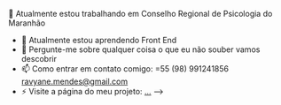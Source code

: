 🔭 Atualmente estou trabalhando em Conselho Regional de Psicologia do Maranhão
- 🌱 Atualmente estou aprendendo Front End
- 💬 Pergunte-me sobre qualquer coisa o que eu não souber vamos descobrir
- 📫 Como entrar em contato comigo: =55 (98) 991241856 ravyane.mendes@gmail.com
- ⚡ Visite a página do meu projeto: [...](https://ravyane.github.io/Desafio-Decodificador-de-Texto/)
-->
